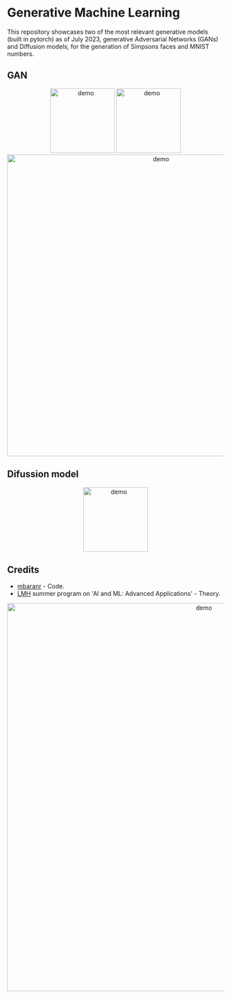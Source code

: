 # Generative Machine Learning

This repository showcases two of the most relevant generative models (built in pytorch) as of July 2023, generative Adversarial Networks (GANs) and Diffusion models, for the generation of Simpsons faces and MNIST numbers.

## GAN

<div align="center">
  <img src="res/homer.gif" alt="demo" width="150"/>
  <img src="res/marge.gif" alt="demo" width="150"/>
</div>

<div align="center">
  <img src="res/1x10.gif" alt="demo" width="700"/>
</div>


## Difussion model

<div align="center">
  <img src="res/generated_images.gif" alt="demo" width="150"/>
</div>

## Credits

* [mbaranr](https://github.com/m4mbo) - Code.
* [LMH](https://www.lmh.ox.ac.uk/) summer program on 'AI and ML: Advanced Applications' - Theory.

<div align="center">
  <img src="res/variety.png" alt="demo" width="900"/>
</div>
